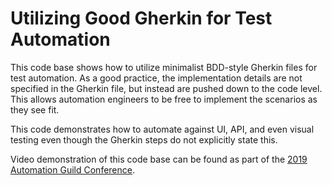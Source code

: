 # Utilizing Good Gherkin for Test Automation

This code base shows how to utilize minimalist BDD-style Gherkin files for test automation. As a good practice, the implementation details are not specified in the Gherkin file, but instead are pushed down to the code level. This allows automation engineers to be free to implement the scenarios as they see fit.

This code demonstrates how to automate against UI, API, and even visual testing even though the Gherkin steps do not explicitly state this.

Video demonstration of this code base can be found as part of the [2019 Automation Guild Conference](https://guildconferences.com/).
